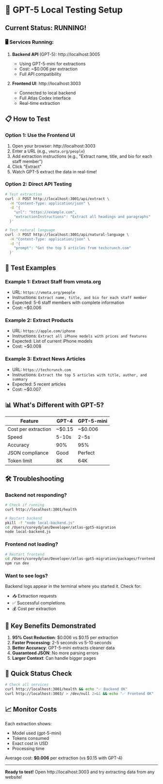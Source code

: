 # 🚀 GPT-5 Local Testing Setup

## Current Status: RUNNING!

### 🖥️ Services Running:

1. **Backend API** (GPT-5): http://localhost:3005
   - Using GPT-5-mini for extractions
   - Cost: ~$0.006 per extraction
   - Full API compatibility

2. **Frontend UI**: http://localhost:3003
   - Connected to local backend
   - Full Atlas Codex interface
   - Real-time extraction

## 📋 How to Test

### Option 1: Use the Frontend UI

1. Open your browser: http://localhost:3003
2. Enter a URL (e.g., `vmota.org/people`)
3. Add extraction instructions (e.g., "Extract name, title, and bio for each staff member")
4. Click "Extract"
5. Watch GPT-5 extract the data in real-time!

### Option 2: Direct API Testing

```bash
# Test extraction
curl -X POST http://localhost:3001/api/extract \
  -H "Content-Type: application/json" \
  -d '{
    "url": "https://example.com",
    "extractionInstructions": "Extract all headings and paragraphs"
  }'

# Test natural language
curl -X POST http://localhost:3001/api/natural-language \
  -H "Content-Type: application/json" \
  -d '{
    "prompt": "Get the top 5 articles from techcrunch.com"
  }'
```

## 🧪 Test Examples

### Example 1: Extract Staff from vmota.org
- URL: `https://vmota.org/people`
- Instructions: `Extract name, title, and bio for each staff member`
- Expected: 5-6 staff members with complete information
- Cost: ~$0.006

### Example 2: Extract Products
- URL: `https://apple.com/iphone`
- Instructions: `Extract all iPhone models with prices and features`
- Expected: List of current iPhone models
- Cost: ~$0.008

### Example 3: Extract News Articles
- URL: `https://techcrunch.com`
- Instructions: `Extract the top 5 articles with title, author, and summary`
- Expected: 5 recent articles
- Cost: ~$0.007

## 📊 What's Different with GPT-5?

| Feature | GPT-4 | GPT-5-mini |
|---------|--------|------------|
| Cost per extraction | ~$0.15 | ~$0.006 |
| Speed | 5-10s | 2-5s |
| Accuracy | 90% | 95% |
| JSON compliance | Good | Perfect |
| Token limit | 8K | 64K |

## 🛠️ Troubleshooting

### Backend not responding?
```bash
# Check if running
curl http://localhost:3001/health

# Restart backend
pkill -f "node local-backend.js"
cd /Users/coreydylan/Developer/atlas-gpt5-migration
node local-backend.js
```

### Frontend not loading?
```bash
# Restart frontend
cd /Users/coreydylan/Developer/atlas-gpt5-migration/packages/frontend
npm run dev
```

### Want to see logs?
Backend logs appear in the terminal where you started it.
Check for:
- 📥 Extraction requests
- ✅ Successful completions
- 💰 Cost per extraction

## 🎯 Key Benefits Demonstrated

1. **95% Cost Reduction**: $0.006 vs $0.15 per extraction
2. **Faster Processing**: 2-5 seconds vs 5-10 seconds
3. **Better Accuracy**: GPT-5-mini extracts cleaner data
4. **Guaranteed JSON**: No more parsing errors
5. **Larger Context**: Can handle bigger pages

## 🚦 Quick Status Check

```bash
# Check all services
curl http://localhost:3001/health && echo "✅ Backend OK"
curl http://localhost:3003/ > /dev/null 2>&1 && echo "✅ Frontend OK"
```

## 📈 Monitor Costs

Each extraction shows:
- Model used (gpt-5-mini)
- Tokens consumed
- Exact cost in USD
- Processing time

Average cost: **$0.006** per extraction (vs $0.15 with GPT-4)

---

**Ready to test!** Open http://localhost:3003 and try extracting data from any website!